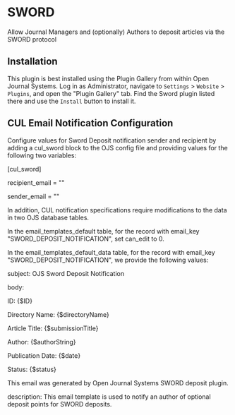 # SWORD

Allow Journal Managers and (optionally) Authors to deposit articles via the SWORD protocol

## Installation

This plugin is best installed using the Plugin Gallery from within Open Journal Systems.
Log in as Administrator, navigate to `Settings` > `Website` > `Plugins`, and open the "Plugin Gallery"
tab. Find the Sword plugin listed there and use the `Install` button to install it.

## CUL Email Notification Configuration

Configure values for Sword Deposit notification sender and recipient by adding a cul_sword block to the OJS config file and providing values for the following two variables:

[cul_sword]

recipient_email = ""

sender_email = "" 

In addition, CUL notification specifications require modifications to the data in two OJS database tables.

In the email_templates_default table, for the record with email_key "SWORD_DEPOSIT_NOTIFICATION", set can_edit to 0.

In the email_templates_default_data table, for the record with email_key "SWORD_DEPOSIT_NOTIFICATION", we provide the following values:

subject:
OJS Sword Deposit Notification

body:
<p class="p1"><span class="s1">ID: {$ID}</span></p>
<p class="p1"><span class="s1">Directory Name: {$directoryName}</span></p>
<p class="p1"><span class="s1">Article Title: {$submissionTitle}</span></p>
<p class="p1">Author: {$authorString}</p>
<p class="p1">Publication Date: {$date}</p>
<p class="p1">Status: {$status}</p>
<p>This email was generated by Open Journal Systems SWORD deposit plugin.</p>

description:
This email template is used to notify an author of optional deposit points for SWORD deposits.

